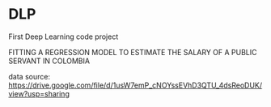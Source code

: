 # DLP
First Deep Learning code project

FITTING A REGRESSION MODEL TO ESTIMATE THE SALARY OF A PUBLIC SERVANT IN COLOMBIA

data source: https://drive.google.com/file/d/1usW7emP_cNOYssEVhD3QTU_4dsReoDUK/view?usp=sharing
